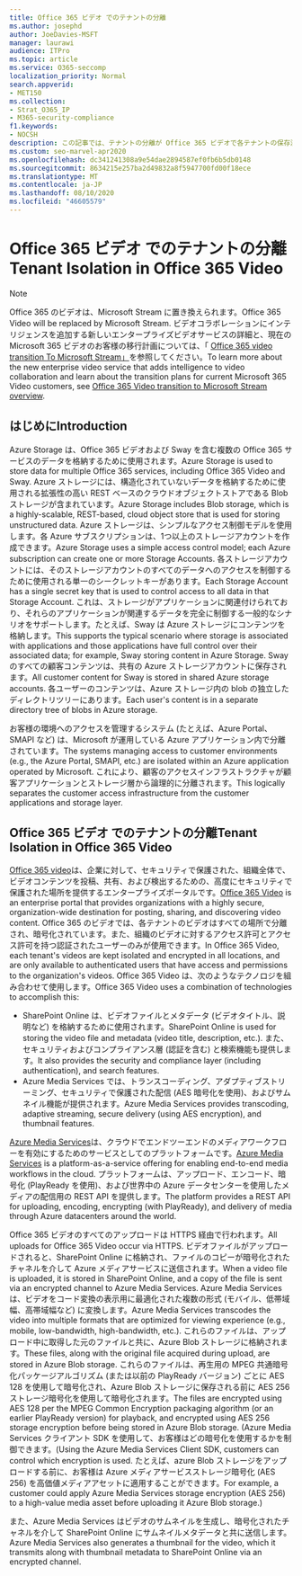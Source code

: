 ```yaml
---
title: Office 365 ビデオ でのテナントの分離
ms.author: josephd
author: JoeDavies-MSFT
manager: laurawi
audience: ITPro
ms.topic: article
ms.service: O365-seccomp
localization_priority: Normal
search.appverid:
- MET150
ms.collection:
- Strat_O365_IP
- M365-security-compliance
f1.keywords:
- NOCSH
description: この記事では、テナントの分離が Office 365 ビデオで各テナントの保存済みビデオを分離する方法について説明します。
ms.custom: seo-marvel-apr2020
ms.openlocfilehash: dc341241308a9e54dae2894587ef0fb6b5db0148
ms.sourcegitcommit: 8634215e257ba2d49832a8f5947700fd00f18ece
ms.translationtype: MT
ms.contentlocale: ja-JP
ms.lasthandoff: 08/10/2020
ms.locfileid: "46605579"
---
```

# <a name="tenant-isolation-in-office-365-video"></a><span data-ttu-id="1a46c-103">Office 365 ビデオ でのテナントの分離</span><span class="sxs-lookup"><span data-stu-id="1a46c-103">Tenant Isolation in Office 365 Video</span></span>

> [!NOTE]
> <span data-ttu-id="1a46c-104">Office 365 のビデオは、Microsoft Stream に置き換えられます。</span><span class="sxs-lookup"><span data-stu-id="1a46c-104">Office 365 Video will be replaced by Microsoft Stream.</span></span> <span data-ttu-id="1a46c-105">ビデオコラボレーションにインテリジェンスを追加する新しいエンタープライズビデオサービスの詳細と、現在の Microsoft 365 ビデオのお客様の移行計画については、「 [Office 365 video transition To Microsoft Stream」](https://docs.microsoft.com/stream/migrate-from-office-365)を参照してください。</span><span class="sxs-lookup"><span data-stu-id="1a46c-105">To learn more about the new enterprise video service that adds intelligence to video collaboration and learn about the transition plans for current Microsoft 365 Video customers, see [Office 365 Video transition to Microsoft Stream overview](https://docs.microsoft.com/stream/migrate-from-office-365).</span></span>

## <a name="introduction"></a><span data-ttu-id="1a46c-106">はじめに</span><span class="sxs-lookup"><span data-stu-id="1a46c-106">Introduction</span></span>

<span data-ttu-id="1a46c-107">Azure Storage は、Office 365 ビデオおよび Sway を含む複数の Office 365 サービスのデータを格納するために使用されます。</span><span class="sxs-lookup"><span data-stu-id="1a46c-107">Azure Storage is used to store data for multiple Office 365 services, including Office 365 Video and Sway.</span></span> <span data-ttu-id="1a46c-108">Azure ストレージには、構造化されていないデータを格納するために使用される拡張性の高い REST ベースのクラウドオブジェクトストアである Blob ストレージが含まれています。</span><span class="sxs-lookup"><span data-stu-id="1a46c-108">Azure Storage includes Blob storage, which is a highly-scalable, REST-based, cloud object store that is used for storing unstructured data.</span></span> <span data-ttu-id="1a46c-109">Azure ストレージは、シンプルなアクセス制御モデルを使用します。各 Azure サブスクリプションは、1つ以上のストレージアカウントを作成できます。</span><span class="sxs-lookup"><span data-stu-id="1a46c-109">Azure Storage uses a simple access control model; each Azure subscription can create one or more Storage Accounts.</span></span> <span data-ttu-id="1a46c-110">各ストレージアカウントには、そのストレージアカウントのすべてのデータへのアクセスを制御するために使用される単一のシークレットキーがあります。</span><span class="sxs-lookup"><span data-stu-id="1a46c-110">Each Storage Account has a single secret key that is used to control access to all data in that Storage Account.</span></span> <span data-ttu-id="1a46c-111">これは、ストレージがアプリケーションに関連付けられており、それらのアプリケーションが関連するデータを完全に制御する一般的なシナリオをサポートします。たとえば、Sway は Azure ストレージにコンテンツを格納します。</span><span class="sxs-lookup"><span data-stu-id="1a46c-111">This supports the typical scenario where storage is associated with applications and those applications have full control over their associated data; for example, Sway storing content in Azure Storage.</span></span> <span data-ttu-id="1a46c-112">Sway のすべての顧客コンテンツは、共有の Azure ストレージアカウントに保存されます。</span><span class="sxs-lookup"><span data-stu-id="1a46c-112">All customer content for Sway is stored in shared Azure storage accounts.</span></span> <span data-ttu-id="1a46c-113">各ユーザーのコンテンツは、Azure ストレージ内の blob の独立したディレクトリツリーにあります。</span><span class="sxs-lookup"><span data-stu-id="1a46c-113">Each user's content is in a separate directory tree of blobs in Azure storage.</span></span>

<span data-ttu-id="1a46c-114">お客様の環境へのアクセスを管理するシステム (たとえば、Azure Portal、SMAPI など) は、Microsoft が運用している Azure アプリケーション内で分離されています。</span><span class="sxs-lookup"><span data-stu-id="1a46c-114">The systems managing access to customer environments (e.g., the Azure Portal, SMAPI, etc.) are isolated within an Azure application operated by Microsoft.</span></span> <span data-ttu-id="1a46c-115">これにより、顧客のアクセスインフラストラクチャが顧客アプリケーションとストレージ層から論理的に分離されます。</span><span class="sxs-lookup"><span data-stu-id="1a46c-115">This logically separates the customer access infrastructure from the customer applications and storage layer.</span></span>

## <a name="tenant-isolation-in-office-365-video"></a><span data-ttu-id="1a46c-116">Office 365 ビデオ でのテナントの分離</span><span class="sxs-lookup"><span data-stu-id="1a46c-116">Tenant Isolation in Office 365 Video</span></span>

<span data-ttu-id="1a46c-117">[Office 365 video](https://support.office.com/article/Meet-Office-365-Video-ca1cc1a9-a615-46e1-b6a3-40dbd99939a6)は、企業に対して、セキュリティで保護された、組織全体で、ビデオコンテンツを投稿、共有、および検出するための、高度にセキュリティで保護された場所を提供するエンタープライズポータルです。</span><span class="sxs-lookup"><span data-stu-id="1a46c-117">[Office 365 Video](https://support.office.com/article/Meet-Office-365-Video-ca1cc1a9-a615-46e1-b6a3-40dbd99939a6) is an enterprise portal that provides organizations with a highly secure, organization-wide destination for posting, sharing, and discovering video content.</span></span> <span data-ttu-id="1a46c-118">Office 365 のビデオでは、各テナントのビデオはすべての場所で分離され、暗号化されています。また、組織のビデオに対するアクセス許可とアクセス許可を持つ認証されたユーザーのみが使用できます。</span><span class="sxs-lookup"><span data-stu-id="1a46c-118">In Office 365 Video, each tenant's videos are kept isolated and encrypted in all locations, and are only available to authenticated users that have access and permissions to the organization's videos.</span></span> <span data-ttu-id="1a46c-119">Office 365 Video は、次のようなテクノロジを組み合わせて使用します。</span><span class="sxs-lookup"><span data-stu-id="1a46c-119">Office 365 Video uses a combination of technologies to accomplish this:</span></span>

- <span data-ttu-id="1a46c-120">SharePoint Online は、ビデオファイルとメタデータ (ビデオタイトル、説明など) を格納するために使用されます。</span><span class="sxs-lookup"><span data-stu-id="1a46c-120">SharePoint Online is used for storing the video file and metadata (video title, description, etc.).</span></span> <span data-ttu-id="1a46c-121">また、セキュリティおよびコンプライアンス層 (認証を含む) と検索機能も提供します。</span><span class="sxs-lookup"><span data-stu-id="1a46c-121">It also provides the security and compliance layer (including authentication), and search features.</span></span>
- <span data-ttu-id="1a46c-122">Azure Media Services では、トランスコーディング、アダプティブストリーミング、セキュリティで保護された配信 (AES 暗号化を使用)、およびサムネイル機能が提供されます。</span><span class="sxs-lookup"><span data-stu-id="1a46c-122">Azure Media Services provides transcoding, adaptive streaming, secure delivery (using AES encryption), and thumbnail features.</span></span>

<span data-ttu-id="1a46c-123">[Azure Media Services](https://azure.microsoft.com/services/media-services/)は、クラウドでエンドツーエンドのメディアワークフローを有効にするためのサービスとしてのプラットフォームです。</span><span class="sxs-lookup"><span data-stu-id="1a46c-123">[Azure Media Services](https://azure.microsoft.com/services/media-services/) is a platform-as-a-service offering for enabling end-to-end media workflows in the cloud.</span></span> <span data-ttu-id="1a46c-124">プラットフォームは、アップロード、エンコード、暗号化 (PlayReady を使用)、および世界中の Azure データセンターを使用したメディアの配信用の REST API を提供します。</span><span class="sxs-lookup"><span data-stu-id="1a46c-124">The platform provides a REST API for uploading, encoding, encrypting (with PlayReady), and delivery of media through Azure datacenters around the world.</span></span>

<span data-ttu-id="1a46c-125">Office 365 ビデオのすべてのアップロードは HTTPS 経由で行われます。</span><span class="sxs-lookup"><span data-stu-id="1a46c-125">All uploads for Office 365 Video occur via HTTPS.</span></span> <span data-ttu-id="1a46c-126">ビデオファイルがアップロードされると、SharePoint Online に格納され、ファイルのコピーが暗号化されたチャネルを介して Azure メディアサービスに送信されます。</span><span class="sxs-lookup"><span data-stu-id="1a46c-126">When a video file is uploaded, it is stored in SharePoint Online, and a copy of the file is sent via an encrypted channel to Azure Media Services.</span></span> <span data-ttu-id="1a46c-127">Azure Media Services は、ビデオをコード変換の表示用に最適化された複数の形式 (モバイル、低帯域幅、高帯域幅など) に変換します。</span><span class="sxs-lookup"><span data-stu-id="1a46c-127">Azure Media Services transcodes the video into multiple formats that are optimized for viewing experience (e.g., mobile, low-bandwidth, high-bandwidth, etc.).</span></span> <span data-ttu-id="1a46c-128">これらのファイルは、アップロード中に取得した元のファイルと共に、Azure Blob ストレージに格納されます。</span><span class="sxs-lookup"><span data-stu-id="1a46c-128">These files, along with the original file acquired during upload, are stored in Azure Blob storage.</span></span> <span data-ttu-id="1a46c-129">これらのファイルは、再生用の MPEG 共通暗号化パッケージアルゴリズム (または以前の PlayReady バージョン) ごとに AES 128 を使用して暗号化され、Azure Blob ストレージに保存される前に AES 256 ストレージ暗号化を使用して暗号化されます。</span><span class="sxs-lookup"><span data-stu-id="1a46c-129">The files are encrypted using AES 128 per the MPEG Common Encryption packaging algorithm (or an earlier PlayReady version) for playback, and encrypted using AES 256 storage encryption before being stored in Azure Blob storage.</span></span> <span data-ttu-id="1a46c-130">(Azure Media Services クライアント SDK を使用して、お客様はどの暗号化を使用するかを制御できます。</span><span class="sxs-lookup"><span data-stu-id="1a46c-130">(Using the Azure Media Services Client SDK, customers can control which encryption is used.</span></span> <span data-ttu-id="1a46c-131">たとえば、azure Blob ストレージをアップロードする前に、お客様は Azure メディアサービスストレージ暗号化 (AES 256) を高価値メディアアセットに適用することができます。</span><span class="sxs-lookup"><span data-stu-id="1a46c-131">For example, a customer could apply Azure Media Services storage encryption (AES 256) to a high-value media asset before uploading it Azure Blob storage.)</span></span>

<span data-ttu-id="1a46c-132">また、Azure Media Services はビデオのサムネイルを生成し、暗号化されたチャネルを介して SharePoint Online にサムネイルメタデータと共に送信します。</span><span class="sxs-lookup"><span data-stu-id="1a46c-132">Azure Media Services also generates a thumbnail for the video, which it transmits along with thumbnail metadata to SharePoint Online via an encrypted channel.</span></span>
